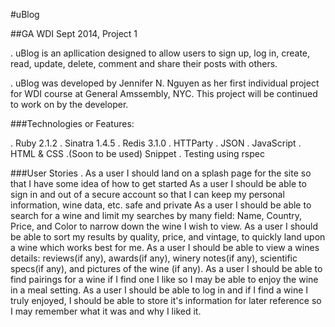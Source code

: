 #uBlog

##GA WDI Sept 2014, Project 1

. uBlog is an apllication designed to allow users to sign up, log in, create, read, update, delete, comment and share their posts with others.

. uBlog was developed by Jennifer N. Nguyen as her first individual project for WDI course at General Amssembly, NYC. This project will be continued to work on by the developer.

###Technologies or Features:

. Ruby 2.1.2
. Sinatra 1.4.5
. Redis 3.1.0
. HTTParty
. JSON
. JavaScript
. HTML & CSS
.(Soon to be used) Snippet
. Testing using rspec

###User Stories
. As a user I should land on a splash page for the site so that I have some idea of how to get started
As a user I should be able to sign in and out of a secure account so that I can keep my personal information, wine data, etc. safe and private
As a user I should be able to search for a wine and limit my searches by many field: Name, Country, Price, and Color to narrow down the wine I wish to view.
As a user I should be able to sort my results by quality, price, and vintage, to quickly land upon a wine which works best for me.
As a user I should be able to view a wines details: reviews(if any), awards(if any), winery notes(if any), scientific specs(if any), and pictures of the wine (if any).
As a user I should be able to find pairings for a wine if I find one I like so I may be able to enjoy the wine in a meal setting.
As a user I should be able to log in and if I find a wine I truly enjoyed, I should be able to store it's information for later reference so I may remember what it was and why I liked it.

